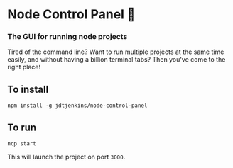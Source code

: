 # Node Control Panel 🚀
### The GUI for running node projects

Tired of the command line? Want to run multiple projects at the same time easily, and without having a billion terminal tabs? Then you've come to the right place!

## To install
`npm install -g jdtjenkins/node-control-panel`

## To run
`ncp start`

This will launch the project on port `3000`.
